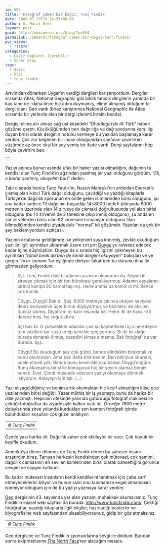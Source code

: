 ```yaml
---
id: 594
title: 'Fotoğraf Çeken bir Dağcı: Tunç Fındık'
date: 2009-07-29T19:14:55+00:00
author: A. Murat Eren
layout: post
guid: http://www.meren.org/blog/?p=594
permalink: /2009/07/fotograf-ceken-bir-dagci-tunc-findik/
pvc_views:
  - "11876"
categories:
  - Leziz Bağlantı İçerebilir
  - Süper Olay
tags:
  - dağcı
  - kişi
  - tunç fındık
---
```

Artvin&#8217;den dönerken Uygar&#8217;ın verdiği dergileri karıştırıyordum. Dergiler arasında Atlas, National Gegraphic gibi bildik tanıdık dergilerin yanında bir kaç tane de -daha önce hiç adını duymamış, elime almamış olduğum bir dergi olan- Geo vardı (biraz karıştırınca National Geographic ile Atlas arasında bir yerlerde olan bir dergi izlenimi bıraktı bende).

Dergiyi elime alır almaz sağ üst köşedeki &#8220;_Dhaulagiri&#8217;de ilk Türk_&#8221; haberi gözüme çarptı. Küçüklüğümden beri dağcılığa ve dağ sporlarına karşı ilgi duyan birisi olarak derginin notunu vermeye bu yazıdan başlamaya karar verdim. Çok zor beğenen bir insan olduğumdan sayfaları çevirirken yüzümde az önce ekşi bir şey yemiş bir ifade vardı. Dergi sayfalarını hep böyle çeviririm ben.

<table border="0" width="100%">
  <tr>
    <td align="center">
      <img title="Geo, 43. sayı kapağı" src="http://lh3.ggpht.com/_x7Afx6WcB1c/SnDFbPG6H8I/AAAAAAAAGDg/ZaxVdCLRZRk/s400/geo.jpg" alt="" />
    </td>
  </tr>
</table>

Yazıyı açınca bunun aslında ufak bir haber yazısı olmadığını, dağcının ta kendisi olan Tunç Fındık&#8217;ın ağzından yazılmış bir yazı olduğunu gördüm. &#8220;_Eh, o kadar şeetmiş, okuyalım bari_&#8221; dedim.

Tabi o sırada henüz Tunç Fındık&#8217;ın, Nasuh Mahruki&#8217;nin ardından Everest&#8217;e çıkmış olan ikinci Türk dağcı olduğunu, çevirdiği ve yazdığı kitaplarla Türkiye&#8217;de dağcılık sporunun en önde gelen isimlerinden birisi olduğunu, şu ana kadar sadece 13 dağcının başardığı 14&#215;8000 hedefi (dünyada 8000 metrenin üzerinde olan 14 zirveye de çıkmak) doğrultusunda yol alan birisi olduğunu (bu 14 zirvenin de 3 tanesine çıkıp inmiş olduğunu), şu anda en zor zirvelerden birisi olan K2 zirvesine tırmanıyor olduğunu filan bilmediğimden kendisi ziyadesiyle &#8220;normal&#8221; idi gözümde. Yazıdan da çok bir şey beklemiyordum açıkçası.

Yazının ortalarına geldiğimde ise yelkenleri suya indirmiş, zevkle okuduğum yazı ile ilgili ayrıntıları aktarmak üzere zırt pırt [Duygu](http://biyolokum.com)&#8216;yu rahatsız edecek kadar içine düşmüştüm. Duygu da o sırada hiç ilgisini çekmeyen bu ayrıntıları &#8220;_rahat bırak da ben de kendi dergimi okuyayım_&#8221; bakışları ve ve gergin &#8220;_hı hı. tamam_.&#8221;lar eşliğinde dinliyor fakat ben bu durumu itina ile görmezden geliyordum:

> Şşt. Tunç Fındık diye bi adamın yazısını okuyorum da, Nepal&#8217;de zirveye çıkmak için bir ton bürokrasi gerekiyormuş. Adamın eşyalarını birinci kampa 90 hamal taşımış. Hehe amma da komik di mi. Bence çok komik.

> Düygü. Düygü! Bak bi. Şşş. 8000 metreye çıkınca oksijen seviyesi deniz seviyesinin üçte birine düşüyormuş ve bizimkisi de oksijen tüpsüz çıkmış. Diyafram mı kalır insanda be. Hehe. Bi de hava -35 derece imiş. Ne soğuk di mi.

> Şşt bak bi. O yükseklikte adamlar çok su kaybettikleri için neredeyse tüm vakitleri kar suyu eritip içmekle geçiyormuş. Bi de bir dağcı burada donarak ölmüş, cesedini kimse almamış. Bak fotoğrafı da var. Burada. Şşş.

> Düygü! Bu okuduğum şey çok güzel, bence elindekini bırakmalı ve bunu okumalısın. Ama ben daha bitirmedim. Ben bitirince okursun, acele etmek yok. Bence bunu kesinlikle okumalısın Düygü&#8217;cüğüm. Bunu okumamış birisi ile konuşacak hiç bir şeyim olamaz benim bence. Evet. Şimdi müsaade edersen yazıyı okumaya dönmek istiyorum. Anlayışın için tşk. (&#8230;)

Yazı alışageldiğimiz ve benim artık okumaktan hiç keyif almadığım klişe gezi yazılarından birisi değildi. Yazar müthiş bir iş yapmıştı, bunu da harika bir dille yazmıştı. Hepsinin ötesinde yanında götürdüğü fotoğraf makinesi ile çektiği fotoğraflar da ziyadesiyle kalbur üstü idi. Örneğin 7600 metre dolaylarında zirve yolunda kurdukları son kampın fotoğrafı içinde bulundukları koşulları çok güzel anlatıyor:

<table border="0" width="100%">
  <tr>
    <td align="center">
      <img title="Tunç Fındık" src="http://lh5.ggpht.com/_x7Afx6WcB1c/SnDFbYGjhQI/AAAAAAAAGDk/U-mQFXkM0u0/s800/tunc-findik-01.jpg" alt="" /><br /> <small><em>© Tunç Fındık</em></small>
    </td>
  </tr>
</table>

Özetle yazı harika idi. Dağcılık zaten çok etkileyici bir spor. Çok büyük bir keyifle okudum.

Amerika&#8217;ya döner dönmez de Tunç Fındık denen bu şaheser insanı araştırdım biraz. Tanıyan herkesin kendisinden çok mütevazi, çok samimi, dağcılık camiasının en sevilen isimlerinden birisi olarak bahsettiğini görünce sevgim ve saygım katlandı.

Bu kadar mütevazi insanların kendi kendilerini tanıtmak için çaba sarf etmeyeceklerini biliyor ve bunun sizin onu tanımanıza engel olmamasını istemiyor olduğum için de bu yazıyı yazmaya karar verdim.

[Geo](http://www.geodergi.com.tr/) dergisinin 43. sayısında yer alan yazısını muhakkak okumalısınız. Tunç Fındık&#8217;ın kişisel web sayfası da burada: <http://www.tuncfindik.com/>. Çektiği fotoğraflar, yazdığı kitaplarla ilgili bilgiler, hazırladığı posterler ve biyografisine web sayfasından ulaşabiliyorsunuz, gidip bir göz atmalısınız.

<table border="0" width="100%">
  <tr>
    <td align="center">
      <img src="http://lh5.ggpht.com/_x7Afx6WcB1c/SnDFbhyOK4I/AAAAAAAAGDo/OK0I_ONAFtA/s800/tunc-findik-02.jpg" alt="" /><br /> <small><em>© Tunç Fındık</em></small>
    </td>
  </tr>
</table>

Geo dergisine ve Tunç Fındık&#8217;ın sponsorlarına sevgi ile doldum. Bundan sonra ekipmanlarımı [The North Face](http://www.thenorthface.com/)&#8216;ten alacağım mesela.